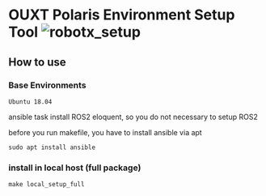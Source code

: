 # OUXT Polaris Environment Setup Tool ![robotx_setup](https://github.com/OUXT-Polaris/robotx_setup/workflows/robotx_setup/badge.svg)

## How to use

### Base Environments

```
Ubuntu 18.04
```

ansible task install ROS2 eloquent, so you do not necessary to setup ROS2

before you run makefile, you have to install ansible via apt

```
sudo apt install ansible
```

### install in local host (full package)

```
make local_setup_full
```
